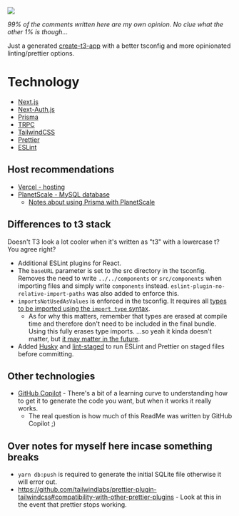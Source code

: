 ![](https://img.shields.io/badge/Among_Us-ඞ-red)

_99% of the comments written here are my own opinion. No clue what the other 1%
is though..._

Just a generated [create-t3-app](https://create.t3.gg/) with a better tsconfig and more opinionated linting/prettier
options.

# Technology

- [Next.js](https://nextjs.org/)
- [Next-Auth.js](https://next-auth.js.org)
- [Prisma](https://prisma.io)
- [TRPC](https://trpc.io)
- [TailwindCSS](https://tailwindcss.com)
- [Prettier](https://prettier.io)
- [ESLint](https://eslint.org)

## Host recommendations

- [Vercel - hosting](https://vercel.com)
- [PlanetScale - MySQL database](https://planetscale.com)
  - [Notes about using Prisma with PlanetScale](https://www.prisma.io/docs/guides/database/using-prisma-with-planetscale#differences-to-consider)

## Differences to t3 stack

Doesn't T3 look a lot cooler when it's written as "t3" with a lowercase t? You
agree right?

- Additional ESLint plugins for React.
- The `baseURL` parameter is set to the src directory in the tsconfig. Removes the need to write `../../components` or `src/components` when importing files and simply write `components` instead. `eslint-plugin-no-relative-import-paths` was also added to enforce this.
- `importsNotUsedAsValues` is enforced in the tsconfig. It requires all [types to be imported using the `import type` syntax](https://www.typescriptlang.org/docs/handbook/release-notes/typescript-3-8.html#type-only-imports-and-export).
  - As for why this matters, remember that types are erased at compile time and therefore don't need to be included in the final bundle. Using this fully erases type imports. ...so yeah it kinda doesn't matter, but [it may matter in the future](https://stackoverflow.com/a/64243357/14880246).
- Added [Husky](https://typicode.github.io/husky/#/) and [lint-staged](https://github.com/okonet/lint-staged) to run ESLint and Prettier on staged files before committing.

## Other technologies

- [GitHub Copilot](https://github.com/features/copilot) - There's a bit of a learning curve to understanding how to get it to generate the code you want, but when it works it really works.
  - The real question is how much of this ReadMe was written by GitHub Copilot ;)

## Over notes for myself here incase something breaks

- `yarn db:push` is required to generate the initial SQLite file otherwise it will error out.
- https://github.com/tailwindlabs/prettier-plugin-tailwindcss#compatibility-with-other-prettier-plugins - Look at this in the event that prettier stops working.
